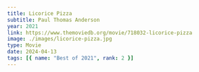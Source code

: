```yaml
---
title: Licorice Pizza
subtitle: Paul Thomas Anderson
year: 2021
link: https://www.themoviedb.org/movie/718032-licorice-pizza
image: ./images/licorice-pizza.jpg
type: Movie
date: 2024-04-13
tags: [{ name: "Best of 2021", rank: 2 }]
---
```

